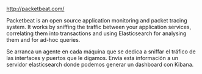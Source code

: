 http://packetbeat.com/

Packetbeat is an open source application monitoring and packet tracing system. It works by sniffing the traffic between your application services, correlating them into transactions and using Elasticsearch for analysing them and for ad-hoc queries.

Se arranca un agente en cada máquina que se dedica a sniffar el tráfico de las interfaces y puertos que le digamos.
Envía esta información a un servidor elasticsearch donde podemos generar un dashboard con Kibana.

